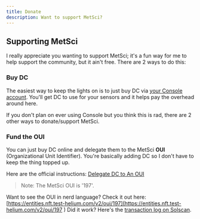 ```yaml
---
title: Donate
description: Want to support MetSci?
---
```


## Supporting MetSci
I really appreciate you wanting to support MetSci; it's a fun way for me to help support the community, but it ain't free.  There are 2 ways to do this:

### Buy DC
The easiest way to keep the lights on is to just buy DC via [your Console account](https://console.meteoscientific.com/). You'll get DC to use for your sensors and it helps pay the overhead around here.

If you don't plan on ever using Console but you think this is rad, there are 2 other ways to donate/support MetSci.

### Fund the OUI

You can just buy DC online and delegate them to the MetSci **OUI** (Organizational Unit Identifier). You're basically adding DC so I don't have to keep the thing topped up.

Here are the official instructions:
[Delegate DC to An OUI](https://docs.helium.com/iot/run-an-lns/fund-an-oui)
> Note: The MetSci OUI is '197'.

Want to see the OUI in nerd language? Check it out here: [https://entities.nft.test-helium.com/v2/oui/197](https://entities.nft.test-helium.com/v2/oui/197
)
Did it work? Here's the [transaction log on Solscan](https://solscan.io/account/mvKSiNoKNbb1h9qi27GPnpTNfX5qNGsiFcU24ZRgQmY#transfers).


